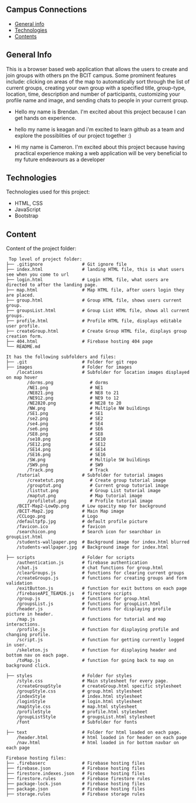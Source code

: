 ## Campus Connections

* [General info](#general-info)
* [Technologies](#technologies)
* [Contents](#content)

## General Info
This is a browser based web application that allows the users to create and join groups with others pn the BCIT campus. 
Some prominent features include: clicking on areas of the map to automatically sort through the list of current groups,
creating your own group with a specified title, group-type, location, time, description and number of participants,
customizing your profile name and image, and sending chats to people in your current group.

* Hello my name is Brendan. I'm excited about this project because I can get hands on experience.

* hello my name is keagan and i'm excited to learn github as a team and explore the possiblities of our project together :)

* Hi my name is Cameron. I'm excited about this project because having practical experience making a web application will be very beneficial to my future endeavours as a developer
	
## Technologies
Technologies used for this project:
* HTML, CSS
* JavaScript
* Bootstrap 
	
## Content
Content of the project folder:

```
 Top level of project folder: 
├── .gitignore               # Git ignore file
├── index.html               # landing HTML file, this is what users see when you come to url
├── login.html               # Login HTML file, what users are directed to after the landing page.
├── map.html                 # Map HTML file, after users login they are placed.
├── group.html               # Group HTML file, shows users current group.
├── groupsList.html          # Group List HTML file, shows all current groups.
├── profile.html             # Profile HTML file, displays editable user profile.
├── createGroup.html         # Create Group HTML file, displays group creation form.
├── 404.html                 # Firebase hosting 404 page
└── README.md                

It has the following subfolders and files:
├── .git                     # Folder for git repo
├── images                   # Folder for images
    /locations               # Subfolder for location images displayed on map hover
        /dorms.png              # dorms
        /NE1.png                # NE1
        /NE821.png              # NE8 to 21
        /NE912.png              # NE9 to 12
        /NE2820.png             # NE28 to 20
        /NW.png                 # Multiple NW buildings
        /SE1.png                # SE1
        /se2.png                # SE2
        /se4.png                # SE4
        /se6.png                # SE6
        /SE8.png                # SE8
        /se10.png               # SE10
        /SE12.png               # SE12
        /SE14.png               # SE14
        /SE16.png               # SE16
        /SW.png                 # Multiple SW buildings
        /SW9.png                # SW9
        /Track.png              # Track
    /tutorial                # Subfolder for tutorial images
        /createtut.png          # Create group tutorial image
        /grouptut.png           # Current group tutorial image
        /listtut.png            # Group List tutorial image
        /maptut.png             # Map tutorial image
        /profiletut.png         # Profile tutorial image
    /BCIT-Map2-LowOp.png     # Low opacity map for background
    /BCIT-Map2.jpg           # Main Map image
    /CCLogo.png              # Logo
    /defaultpfp.jpg          # default profile picture
    /favicon.ico             # favicon
    /searchicon.png          # Search icon for searchbar in groupList.html
    /students-wallpaper.png  # Background image for index.html blurred
    /students-wallpaper.jpg  # Background image for index.html

├── scripts                  # Folder for scripts
    /authentication.js       # firebase authentication
    /chat.js                 # chat functions for group.html
    /clearGroups.js          # functions for clearing current groups
    /createGroups.js         # functions for creating groups and form validation
    /exitButton.js           # function for exit buttons on each page
    /firebaseAPI_TEAM26.js   # firestore scripts
    /group.js                # functions for group.html
    /groupsList.js           # functions for groupList.html
    /header.js               # functions for displaying profile picture in header.
    /map.js                  # functions for tutorial and map interactions.
    /profile.js              # function for displaying profile and changing profile.
    /script.js               # function for getting currently logged in user.
    /skeleton.js             # function for displaying header and bottom nav on each page.
    /toMap.js                # function for going back to map on background click.

├── styles                   # Folder for styles
    /style.css               # Main stylesheet for every page.
    /createGroupStyle        # createGroup.html specific stylesheet
    /groupStyle.css          # group.html stylesheet
    /indexStyle              # index.html stylesheet
    /loginStyle              # login.html stylesheet
    /mapStyle.css            # map.html stylesheet
    /profileStyle            # profile.html stylesheet
    /groupListStyle          # groupsList.html stylesheet
    /font                    # Subfolder for fonts
                    
├── text                     # Folder for html loaded on each page.
    /header.html             # html loaded in for header on each page
    /nav.html                # html loaded in for bottom navbar on each page

Firebase hosting files: 
├── .firebaserc              # Firebase hosting files
├── firebase.json            # Firebase hosting files
├── firestore.indexes.json   # Firebase hosting files
├── firestore.rules          # Firebase firestore rules
├── package-lock.json        # Firebase hosting files
├── package.json             # Firebase hosting files
├── storage.rules            # Firebase storage rules


```


